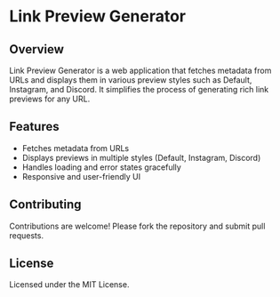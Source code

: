 # Link Preview Generator

## Overview

Link Preview Generator is a web application that fetches metadata from URLs and displays them in various preview styles such as Default, Instagram, and Discord. It simplifies the process of generating rich link previews for any URL.

## Features

- Fetches metadata from URLs
- Displays previews in multiple styles (Default, Instagram, Discord)
- Handles loading and error states gracefully
- Responsive and user-friendly UI

## Contributing

Contributions are welcome! Please fork the repository and submit pull requests.

## License

Licensed under the MIT License.

